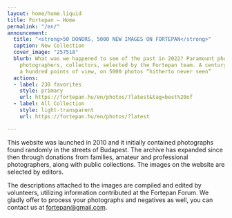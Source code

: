 ```yaml
---
layout: home/home.liquid
title: Fortepan — Home
permalink: "/en/"
announcement:
  title: "<strong>50 DONORS, 5000 NEW IMAGES ON FORTEPAN</strong>"
  caption: New Collection
  cover_image: "257518"
  blurb: What was we happened to see of the past in 2022? Paramount photos of families,
    photographers, collectors, selected by the Fortepan team. A century, glanced from
    a hundred points of view, on 5000 photos “hitherto never seen”
  actions:
  - label: 230 favorites
    style: primary
    url: https://fortepan.hu/en/photos/?latest&tag=best%20of
  - label: All Collection
    style: light-transparent
    url: https://fortepan.hu/en/photos/?latest

---
```

This website was launched in 2010 and it initially contained photographs found randomly in the streets of Budapest. The archive has expanded since then through donations from families, amateur and professional photographers, along with public collections. The images on the website are selected by editors.

The descriptions attached to the images are compiled and edited by volunteers, utilizing information contributed at the Fortepan Forum. We gladly offer to process your photographs and negatives as well, you can contact us at [fortepan@gmail.com](mailto:fortepan@gmail.com).